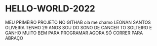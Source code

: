 # HELLO-WORLD-2022
MEU PRIMEIRO PROJETO NO GITHAB
ola me chamo LEONAN SANTOS OLIVEIRA
TENHO 29 ANOS  SOU DO SGNO DE  CANCER 
TO SOLTEIRO E GANHO MUITO BEM  PARA PROGRAMAR
AGORA SÓ CORRER PARA ABRAÇO 
